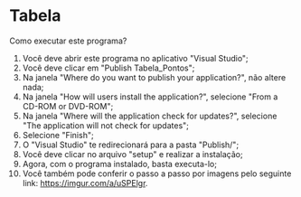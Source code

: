 # Tabela
Como executar este programa?

1) Você deve abrir este programa no aplicativo "Visual Studio";
2) Você deve clicar em "Publish Tabela_Pontos";
3) Na janela "Where do you want to publish your application?", não altere nada;
4) Na janela "How will users install the application?", selecione "From a CD-ROM or DVD-ROM";
5) Na janela "Where will the application check for updates?", selecione "The application will not check for updates";
6) Selecione "Finish";
7) O "Visual Studio" te redirecionará para a pasta "Publish/";
8) Você deve clicar no arquivo "setup" e realizar a instalação;
9) Agora, com o programa instalado, basta executa-lo;
10) Você também pode conferir o passo a passo por imagens pelo seguinte link: https://imgur.com/a/uSPElgr.
